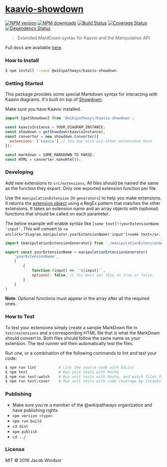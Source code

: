 # [kaavio-showdown](https://github.com/jacobwindsor/kaavio-markdown)

[![NPM version](https://img.shields.io/npm/v/@wikipathways/kaavio-showdown.svg?style=flat-square)](https://www.npmjs.com/package/@wikipathways/kaavio-showdown)
[![NPM downloads](http://img.shields.io/npm/dm/@wikipathways/kaavio-showdown.svg?style=flat-square)](https://www.npmjs.com/package/@wikipathways/kaavio-showdown)
[![Build Status](http://img.shields.io/travis/jacobwindsor/kaavio-showdown/master.svg?style=flat-square)](https://travis-ci.org/jacobwindsor/kaavio-showdown)
[![Coverage Status](https://img.shields.io/coveralls/jacobwindsor/kaavio-showdown.svg?style=flat-square)](https://coveralls.io/jacobwindsor/kaavio-showdown)
[![Dependency Status](http://img.shields.io/david/jacobwindsor/kaavio-showdown.svg?style=flat-square)](https://david-dm.org/jacobwindsor/kaavio-showdown)

> Extended MardDown syntax for Kaavio and the Manipulation API

Full docs are available [here](https://jacobwindsor.github.io/kaavio-showdown/).

### How to Install

```sh
$ npm install --save @wikipathways/kaavio-showdown
```

### Getting Started

This package provides some special Markdown syntax for interacting with Kaavio diagrams. It's built on top of 
[Showdown](https://github.com/showdownjs/showdown/).

Make sure you have Kaavio installed.

```javascript
import {getShowdown} from '@wikipathways/kaavio-showdown';

const kaavioInstance = YOUR_DIAGRAM_INSTANCE;
const showdown = getShowdown(kaavioInstance);
const converter = new showdown.Converter({
  extensions: ['kaavio'] // You may also use other extensions here
});

const markdown = SOME_MARKDOWN TO PARSE;
const HTML = converter.makeHtml();
```

### Developing
Add new extensions to `src/extensions`; All files should be named the same as the function they export. 
Only one exported extension function per file.

Use the `manipulationExtension` (in `generators`) to help you make extensions.
It returns the [extension object](https://github.com/showdownjs/showdown/wiki/Extensions#creating-showdown-extensions) 
using a RegEx pattern that matches the other extensions. It takes an extension name and an array objects with (optional) functions that 
should be called on each parameter.

The below example will enable syntax like `[some text]!!yourExtensionName 'input'`. This will convert to 
 `<a onclick="diagram.manipulator.yourExtensionName('input')>some text</a>`.

```javascript
import {manipulationExtensionGenerator} from './manipulationExtensionGenerator';

export const yourExtensionName = manipulationExtensionGenerator(
    'yourExtensionName',
    [
        {
            function:(input) => `'${input}'`,
            optional: false, // You must set this to true or false. 
        }
    ]
)
```
**Note**: Optional functions must appear in the array after all the required ones.

### How to Test
To test your extensions simply create a sample MarkDown file in `test/extensions` and a corresponding HTML file that is 
what the MarkDown should convert to. Both files should follow the same name as your extension. The test runner will 
then automatically test the files.

Run one, or a combination of the following commands to lint and test your code:

```sh
$ npm run lint          # Lint the source code with ESLint
$ npm test              # Run unit tests with Mocha
$ npm run test:watch    # Run unit tests with Mocha, and watch files for changes
$ npm run test:cover    # Run unit tests with code coverage by Istanbul
```

### Publishing
- Make sure you're a member of the @wikipathways organization and have publishing rights
- `npm version <type>`
- `npm run build`
- `cd dist`
- `npm publish`
- `cd ../`


### License

MIT © 2016 Jacob Windsor
